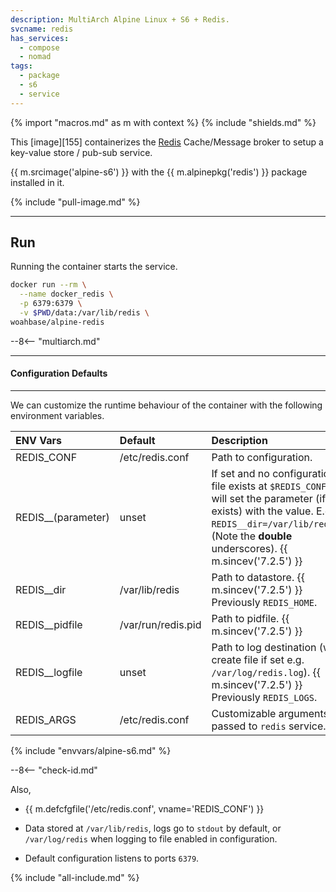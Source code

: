 ```yaml
---
description: MultiArch Alpine Linux + S6 + Redis.
svcname: redis
has_services:
  - compose
  - nomad
tags:
  - package
  - s6
  - service
---
```


{% import "macros.md" as m with context %}
{% include "shields.md" %}

This [image][155] containerizes the [Redis][1] Cache/Message broker
to setup a key-value store / pub-sub service.

{{ m.srcimage('alpine-s6') }} with the {{ m.alpinepkg('redis') }}
package installed in it.

{% include "pull-image.md" %}

---
Run
---

Running the container starts the service.

``` sh
docker run --rm \
  --name docker_redis \
  -p 6379:6379 \
  -v $PWD/data:/var/lib/redis \
woahbase/alpine-redis
```

--8<-- "multiarch.md"

---
#### Configuration Defaults
---

We can customize the runtime behaviour of the container with the
following environment variables.

| ENV Vars           | Default            | Description
| :---               | :---               | :---
| REDIS_CONF         | /etc/redis.conf    | Path to configuration.
| REDIS__(parameter) | unset              | If set and no configuration file exists at `$REDIS_CONF`, will set the parameter (if exists) with the value. E.g. `REDIS__dir=/var/lib/redis`. (Note the **double** underscores). {{ m.sincev('7.2.5') }}
| REDIS__dir         | /var/lib/redis     | Path to datastore. {{ m.sincev('7.2.5') }} Previously `REDIS_HOME`.
| REDIS__pidfile     | /var/run/redis.pid | Path to pidfile. {{ m.sincev('7.2.5') }}
| REDIS__logfile     | unset              | Path to log destination (will create file if set e.g. `/var/log/redis.log`). {{ m.sincev('7.2.5') }} Previously `REDIS_LOGS`.
| REDIS_ARGS         | /etc/redis.conf    | Customizable arguments passed to `redis` service.
{% include "envvars/alpine-s6.md" %}

--8<-- "check-id.md"

Also,

* {{ m.defcfgfile('/etc/redis.conf', vname='REDIS_CONF') }}

* Data stored at `/var/lib/redis`, logs go to `stdout` by default,
  or `/var/log/redis` when logging to file enabled in configuration.

* Default configuration listens to ports `6379`.

[1]: https://redis.io

{% include "all-include.md" %}
